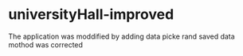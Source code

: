 # universityHall-improved
The application was moddified by adding data picke rand saved data mothod was corrected
